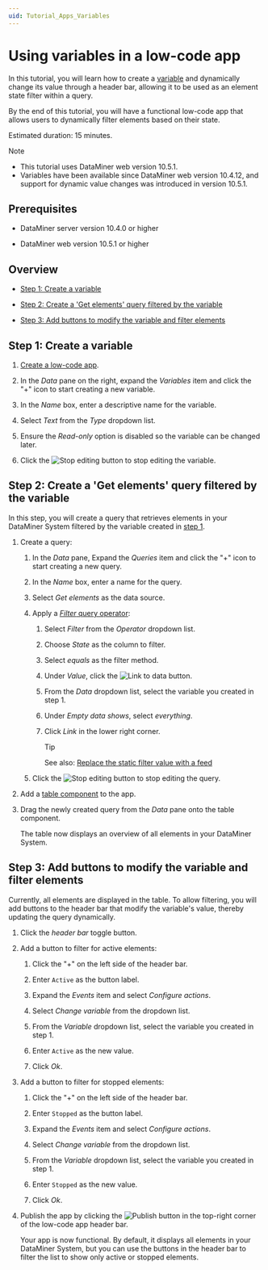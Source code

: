 ```yaml
---
uid: Tutorial_Apps_Variables
---
```


# Using variables in a low-code app

In this tutorial, you will learn how to create a [variable](xref:Variables) and dynamically change its value through a header bar, allowing it to be used as an element state filter within a query.

By the end of this tutorial, you will have a functional low-code app that allows users to dynamically filter elements based on their state.

Estimated duration: 15 minutes.

> [!NOTE]
>
> - This tutorial uses DataMiner web version 10.5.1.
> - Variables have been available since DataMiner web version 10.4.12, and support for dynamic value changes was introduced in version 10.5.1.

## Prerequisites

- DataMiner server version 10.4.0 or higher

- DataMiner web version 10.5.1 or higher

## Overview

- [Step 1: Create a variable](#step-1-create-a-variable)

- [Step 2: Create a 'Get elements' query filtered by the variable](#step-2-create-a-get-elements-query-filtered-by-the-variable)

- [Step 3: Add buttons to modify the variable and filter elements](#step-3-add-buttons-to-modify-the-variable-and-filter-elements)

## Step 1: Create a variable

1. [Create a low-code app](xref:Tutorial_Apps_Creating_And_Publishing#step-1-create-an-app).

1. In the *Data* pane on the right, expand the *Variables* item and click the "+" icon to start creating a new variable.

1. In the *Name* box, enter a descriptive name for the variable.

1. Select *Text* from the *Type* dropdown list.

1. Ensure the *Read-only* option is disabled so the variable can be changed later.

1. Click the ![Stop editing](~/user-guide/images/Stop_Editing.png) button to stop editing the variable.

## Step 2: Create a 'Get elements' query filtered by the variable

In this step, you will create a query that retrieves elements in your DataMiner System filtered by the variable created in [step 1](#step-1-create-a-variable).

1. Create a query:

   1. In the *Data* pane, Expand the *Queries* item and click the "+" icon to start creating a new query.

   1. In the *Name* box, enter a name for the query.

   1. Select *Get elements* as the data source.

   1. Apply a [*Filter* query operator](xref:GQI_Filter):

      1. Select *Filter* from the *Operator* dropdown list.

      1. Choose *State* as the column to filter.

      1. Select *equals* as the filter method.

      1. Under *Value*, click the ![Link to data](~/user-guide/images/Link_to_Data.png) button.

      1. From the *Data* dropdown list, select the variable you created in step 1.

      1. Under *Empty data shows*, select *everything*.

      1. Click *Link* in the lower right corner.

         > [!TIP]
         > See also: [Replace the static filter value with a feed](xref:Tutorial_Dashboards_Controls_And_Feeds_Query#step-4-replace-the-static-filter-value-with-a-feed)

   1. Click the ![Stop editing](~/user-guide/images/Stop_Editing.png) button to stop editing the query.

1. Add a [table component](xref:DashboardTable) to the app.

1. Drag the newly created query from the *Data* pane onto the table component.

   The table now displays an overview of all elements in your DataMiner System.

## Step 3: Add buttons to modify the variable and filter elements

Currently, all elements are displayed in the table. To allow filtering, you will add buttons to the header bar that modify the variable's value, thereby updating the query dynamically.

1. Click the *header bar* toggle button.

1. Add a button to filter for active elements:

   1. Click the "+" on the left side of the header bar.

   1. Enter `Active` as the button label.

   1. Expand the *Events* item and select *Configure actions*.

   1. Select *Change variable* from the dropdown list.

   1. From the *Variable* dropdown list, select the variable you created in step 1.

   1. Enter `Active` as the new value.

   1. Click *Ok*.

1. Add a button to filter for stopped elements:

   1. Click the "+" on the left side of the header bar.

   1. Enter `Stopped` as the button label.

   1. Expand the *Events* item and select *Configure actions*.

   1. Select *Change variable* from the dropdown list.

   1. From the *Variable* dropdown list, select the variable you created in step 1.

   1. Enter `Stopped` as the new value.

   1. Click *Ok*.

1. Publish the app by clicking the ![Publish](~/user-guide/images/AppPublishIcon.png) button in the top-right corner of the low-code app header bar.

   Your app is now functional. By default, it displays all elements in your DataMiner System, but you can use the buttons in the header bar to filter the list to show only active or stopped elements.
